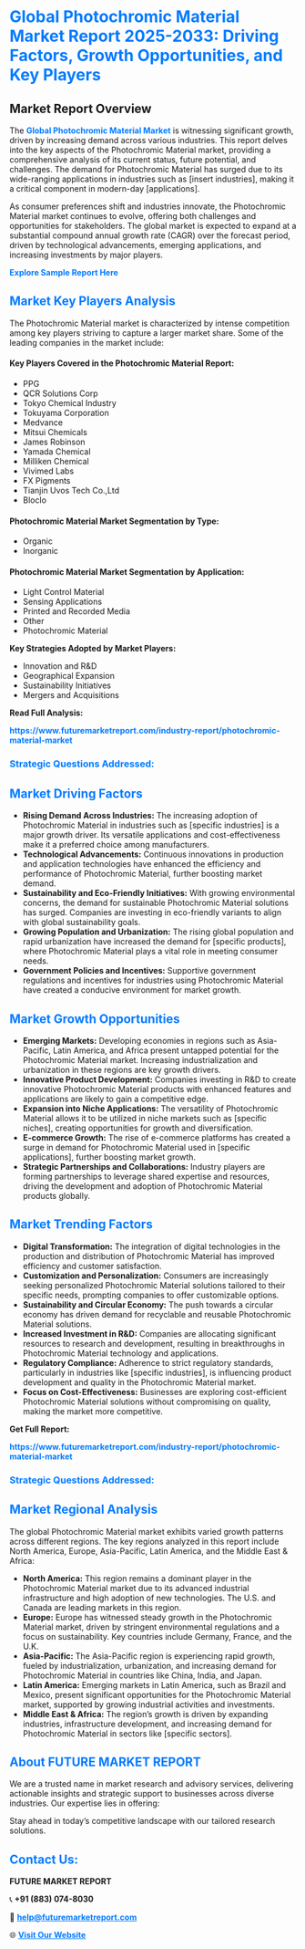 <h1 style="color: #007BFF;">Global Photochromic Material Market Report 2025-2033: Driving Factors, Growth Opportunities, and Key Players</h1>

<section id="overview">
<h2>Market Report Overview</h2>
<p>The <a href="https://www.futuremarketreport.com/industry-report/photochromic-material-market" style="color: #007BFF; text-decoration: none;"><strong>Global Photochromic Material Market</strong></a> is witnessing significant growth, driven by increasing demand across various industries. This report delves into the key aspects of the Photochromic Material market, providing a comprehensive analysis of its current status, future potential, and challenges. The demand for Photochromic Material has surged due to its wide-ranging applications in industries such as [insert industries], making it a critical component in modern-day [applications].</p>
<p>As consumer preferences shift and industries innovate, the Photochromic Material market continues to evolve, offering both challenges and opportunities for stakeholders. The global market is expected to expand at a substantial compound annual growth rate (CAGR) over the forecast period, driven by technological advancements, emerging applications, and increasing investments by major players.</p>
</section>

<section id="overview">
<p><a href="https://www.futuremarketreport.com/request-sample/reportId=112625" style="color: #007BFF; text-decoration: none;"><strong>Explore Sample Report Here</strong></a></p>
</section>

<section id="key-players">
<h2 style="color: #007BFF;">Market Key Players Analysis</h2>
<p>The Photochromic Material market is characterized by intense competition among key players striving to capture a larger market share. Some of the leading companies in the market include:</p>
<h4>Key Players Covered in the Photochromic Material Report:</h4>
<ul><li>PPG</li><li>QCR Solutions Corp</li><li>Tokyo Chemical Industry</li><li>Tokuyama Corporation</li><li>Medvance</li><li>Mitsui Chemicals</li><li>James Robinson</li><li>Yamada Chemical</li><li>Milliken Chemical</li><li>Vivimed Labs</li><li>FX Pigments</li><li>Tianjin Uvos Tech Co.,Ltd</li><li>Bloclo</li></ul>
<h4>Photochromic Material Market Segmentation by Type:</h4>
<ul><li>Organic</li><li>Inorganic</li></ul>

<h4>Photochromic Material Market Segmentation by Application:</h4>
<ul><li>Light Control Material</li><li>Sensing Applications</li><li>Printed and Recorded Media</li><li>Other</li><li>Photochromic Material</li></ul>
<p><strong>Key Strategies Adopted by Market Players:</strong></p>
<ul>
<li>Innovation and R&D</li>
<li>Geographical Expansion</li>
<li>Sustainability Initiatives</li>
<li>Mergers and Acquisitions</li>
</ul>
</section>

<section>
<p><strong>Read Full Analysis: </strong></p><a href="https://www.futuremarketreport.com/industry-report/photochromic-material-market" style="color: #007BFF; text-decoration: none;"><strong>https://www.futuremarketreport.com/industry-report/photochromic-material-market</strong></a>
<h3 style="color: #007BFF;">Strategic Questions Addressed:</h3>
</section>

<section id="driving-factors">
<h2 style="color: #007BFF;">Market Driving Factors</h2>
<ul>
<li><strong>Rising Demand Across Industries:</strong> The increasing adoption of Photochromic Material in industries such as [specific industries] is a major growth driver. Its versatile applications and cost-effectiveness make it a preferred choice among manufacturers.</li>
<li><strong>Technological Advancements:</strong> Continuous innovations in production and application technologies have enhanced the efficiency and performance of Photochromic Material, further boosting market demand.</li>
<li><strong>Sustainability and Eco-Friendly Initiatives:</strong> With growing environmental concerns, the demand for sustainable Photochromic Material solutions has surged. Companies are investing in eco-friendly variants to align with global sustainability goals.</li>
<li><strong>Growing Population and Urbanization:</strong> The rising global population and rapid urbanization have increased the demand for [specific products], where Photochromic Material plays a vital role in meeting consumer needs.</li>
<li><strong>Government Policies and Incentives:</strong> Supportive government regulations and incentives for industries using Photochromic Material have created a conducive environment for market growth.</li>
</ul>
</section>

<section id="growth-opportunities">
<h2 style="color: #007BFF;">Market Growth Opportunities</h2>
<ul>
<li><strong>Emerging Markets:</strong> Developing economies in regions such as Asia-Pacific, Latin America, and Africa present untapped potential for the Photochromic Material market. Increasing industrialization and urbanization in these regions are key growth drivers.</li>
<li><strong>Innovative Product Development:</strong> Companies investing in R&D to create innovative Photochromic Material products with enhanced features and applications are likely to gain a competitive edge.</li>
<li><strong>Expansion into Niche Applications:</strong> The versatility of Photochromic Material allows it to be utilized in niche markets such as [specific niches], creating opportunities for growth and diversification.</li>
<li><strong>E-commerce Growth:</strong> The rise of e-commerce platforms has created a surge in demand for Photochromic Material used in [specific applications], further boosting market growth.</li>
<li><strong>Strategic Partnerships and Collaborations:</strong> Industry players are forming partnerships to leverage shared expertise and resources, driving the development and adoption of Photochromic Material products globally.</li>
</ul>
</section>

<section id="trending-factors">
<h2 style="color: #007BFF;">Market Trending Factors</h2>
<ul>
<li><strong>Digital Transformation:</strong> The integration of digital technologies in the production and distribution of Photochromic Material has improved efficiency and customer satisfaction.</li>
<li><strong>Customization and Personalization:</strong> Consumers are increasingly seeking personalized Photochromic Material solutions tailored to their specific needs, prompting companies to offer customizable options.</li>
<li><strong>Sustainability and Circular Economy:</strong> The push towards a circular economy has driven demand for recyclable and reusable Photochromic Material solutions.</li>
<li><strong>Increased Investment in R&D:</strong> Companies are allocating significant resources to research and development, resulting in breakthroughs in Photochromic Material technology and applications.</li>
<li><strong>Regulatory Compliance:</strong> Adherence to strict regulatory standards, particularly in industries like [specific industries], is influencing product development and quality in the Photochromic Material market.</li>
<li><strong>Focus on Cost-Effectiveness:</strong> Businesses are exploring cost-efficient Photochromic Material solutions without compromising on quality, making the market more competitive.</li>
</ul>
</section>

<section>
<p><strong>Get Full Report: </strong></p><a href="https://www.futuremarketreport.com/industry-report/photochromic-material-market" style="color: #007BFF; text-decoration: none;"><strong>https://www.futuremarketreport.com/industry-report/photochromic-material-market</strong></a>
<h3 style="color: #007BFF;">Strategic Questions Addressed:</h3>
</section>


<section id="regional-analysis">
<h2 style="color: #007BFF;">Market Regional Analysis</h2>
<p>The global Photochromic Material market exhibits varied growth patterns across different regions. The key regions analyzed in this report include North America, Europe, Asia-Pacific, Latin America, and the Middle East & Africa:</p>
<ul>
<li><strong>North America:</strong> This region remains a dominant player in the Photochromic Material market due to its advanced industrial infrastructure and high adoption of new technologies. The U.S. and Canada are leading markets in this region.</li>
<li><strong>Europe:</strong> Europe has witnessed steady growth in the Photochromic Material market, driven by stringent environmental regulations and a focus on sustainability. Key countries include Germany, France, and the U.K.</li>
<li><strong>Asia-Pacific:</strong> The Asia-Pacific region is experiencing rapid growth, fueled by industrialization, urbanization, and increasing demand for Photochromic Material in countries like China, India, and Japan.</li>
<li><strong>Latin America:</strong> Emerging markets in Latin America, such as Brazil and Mexico, present significant opportunities for the Photochromic Material market, supported by growing industrial activities and investments.</li>
<li><strong>Middle East & Africa:</strong> The region’s growth is driven by expanding industries, infrastructure development, and increasing demand for Photochromic Material in sectors like [specific sectors].</li>
</ul>
</section>

<footer>
<h2 style="color: #007BFF;">About FUTURE MARKET REPORT</h2>
<p>We are a trusted name in market research and advisory services, delivering actionable insights and strategic support to businesses across diverse industries. Our expertise lies in offering:</p>

<p>Stay ahead in today’s competitive landscape with our tailored research solutions.</p>

<h2 style="color: #007BFF;">Contact Us:</h2>
<p><strong>FUTURE MARKET REPORT</strong></p>
<p>📞 <strong>+91 (883) 074-8030</strong></p>
<p>📧 <strong><a href="mailto:help@futuremarketreport.com" style="color: #007BFF;">help@futuremarketreport.com</a></strong></p>
<p>🌐 <strong><a href="https://www.futuremarketreport.com/" style="color: #007BFF;">Visit Our Website</a></strong></p>
</footer>